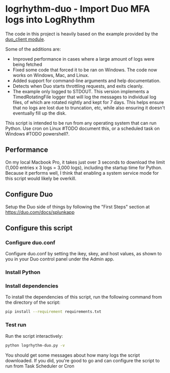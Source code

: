 # logrhythm-duo - Import Duo MFA logs into LogRhythm

The code in this project is heavily based on the example provided by the [duo_client module](https://github.com/duosecurity/duo_client_python/tree/master/examples/splunk).

Some of the additions are:
 * Improved performance in cases where a large amount of logs were being fetched
 * Fixed some code that forced it to be ran on Windows.  The code now works on Windows, Mac, and Linux.
 * Added support for command-line arguments and help documentation.
 * Detects when Duo starts throttling requests, and exits cleanly.
 * The example only logged to STDOUT.  This version implements a TimedRotatingFile logger that will log the messages to individual log files, of which are rotated nightly and 
kept for 7 days.  This helps ensure that no logs are lost due to truncation, etc, while also ensuring it doesn't eventually fill up the disk.

This script is intended to be run from any operating system that can run Python.  Use cron on Linux #TODO document this, or a scheduled task on Windows #TODO powershell?.

## Performance
On my local Macbook Pro, it takes just over 3 seconds to download the limit (1,000 entries x 3 logs = 3,000 logs), including the startup time for Python.  Because it performs well, I think 
that enabling a system service mode for this script would likely be overkill.

## Configure Duo

Setup the Duo side of things by following the "First Steps" section at https://duo.com/docs/splunkapp

## Configure this script
### Configure duo.conf
Configure duo.conf by setting the ikey, skey, and host values, as shown to you in your Duo control panel under the Admin app.

### Install Python


### Install dependencies
To install the dependencies of this script, run the following command from the directory of the script:
``` bash
pip install --requirement requirements.txt
```

### Test run
Run the script interactively:
``` bash
python logrhythm-duo.py -v
```
You should get some messages about how many logs the script downloaded.  If you did, you're good to go and can configure the script to run from Task Scheduler or Cron

